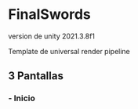 # FinalSwords

version de unity 2021.3.8f1

Template de universal render pipeline

## 3 Pantallas

###     - Inicio
